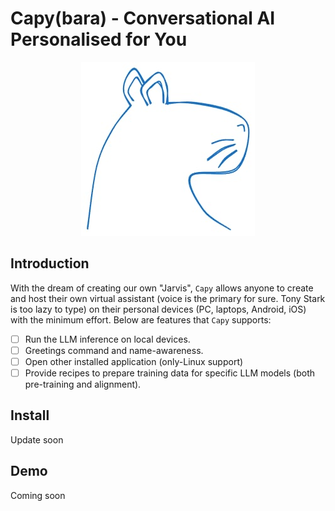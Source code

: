 # Capy(bara) - Conversational AI Personalised for You
<p align="center">
  <img src="./logo.jpeg" />
</p>

## Introduction

With the dream of creating our own "Jarvis", `Capy` allows anyone to create and host their own virtual assistant (voice is the primary for sure. Tony Stark is too lazy to type) on their personal devices (PC, laptops, Android, iOS) with the minimum effort. Below are features that `Capy` supports:
- [ ] Run the LLM inference on local devices.
- [ ] Greetings command and name-awareness.
- [ ] Open other installed application (only-Linux support)
- [ ] Provide recipes to prepare training data for specific LLM models (both pre-training and alignment).
## Install
Update soon

## Demo
Coming soon
